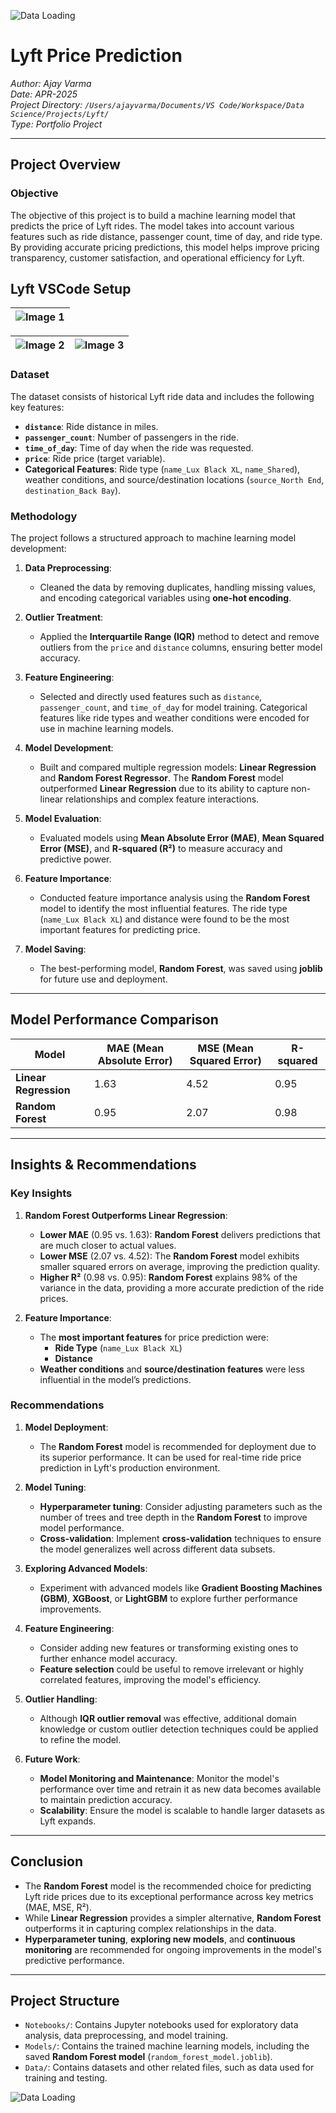 ![Data Loading](./Data/images/lift-top-banner.png)


# Lyft Price Prediction

*Author: Ajay Varma*  
*Date: APR-2025*  
*Project Directory: `/Users/ajayvarma/Documents/VS Code/Workspace/Data Science/Projects/Lyft/`*  
*Type: Portfolio Project*

---

## Project Overview

### Objective
The objective of this project is to build a machine learning model that predicts the price of Lyft rides. The model takes into account various features such as ride distance, passenger count, time of day, and ride type. By providing accurate pricing predictions, this model helps improve pricing transparency, customer satisfaction, and operational efficiency for Lyft.

## Lyft VSCode Setup

| ![Image 1](https://github.com/ajayvarmaco/Lyft/blob/main/Data/images/lyft-vscode-1.png) |
|------------------------------------------------------------------------------------------------|

| ![Image 2](https://github.com/ajayvarmaco/Lyft/blob/main/Data/images/lyft-vscode-2.png) | ![Image 3](https://github.com/ajayvarmaco/Lyft/blob/main/Data/images/lyft-vscode-3.png) |
|------------------------------------------------------------------------------------------------|------------------------------------------------------------------------------------------------|

### Dataset
The dataset consists of historical Lyft ride data and includes the following key features:

- **`distance`**: Ride distance in miles.
- **`passenger_count`**: Number of passengers in the ride.
- **`time_of_day`**: Time of day when the ride was requested.
- **`price`**: Ride price (target variable).
- **Categorical Features**: Ride type (`name_Lux Black XL`, `name_Shared`), weather conditions, and source/destination locations (`source_North End`, `destination_Back Bay`).

### Methodology
The project follows a structured approach to machine learning model development:

1. **Data Preprocessing**:
   - Cleaned the data by removing duplicates, handling missing values, and encoding categorical variables using **one-hot encoding**.
   
2. **Outlier Treatment**:
   - Applied the **Interquartile Range (IQR)** method to detect and remove outliers from the `price` and `distance` columns, ensuring better model accuracy.

3. **Feature Engineering**:
   - Selected and directly used features such as `distance`, `passenger_count`, and `time_of_day` for model training. Categorical features like ride types and weather conditions were encoded for use in machine learning models.

4. **Model Development**:
   - Built and compared multiple regression models: **Linear Regression** and **Random Forest Regressor**. The **Random Forest** model outperformed **Linear Regression** due to its ability to capture non-linear relationships and complex feature interactions.

5. **Model Evaluation**:
   - Evaluated models using **Mean Absolute Error (MAE)**, **Mean Squared Error (MSE)**, and **R-squared (R²)** to measure accuracy and predictive power.

6. **Feature Importance**:
   - Conducted feature importance analysis using the **Random Forest** model to identify the most influential features. The ride type (`name_Lux Black XL`) and distance were found to be the most important features for predicting price.

7. **Model Saving**:
   - The best-performing model, **Random Forest**, was saved using **joblib** for future use and deployment.

---

## Model Performance Comparison

| Model            | MAE (Mean Absolute Error) | MSE (Mean Squared Error) | R-squared |
|------------------|----------------------------|--------------------------|-----------|
| **Linear Regression** | 1.63                       | 4.52                     | 0.95      |
| **Random Forest**     | 0.95                       | 2.07                     | 0.98      |

---

## Insights & Recommendations

### Key Insights
1. **Random Forest Outperforms Linear Regression**:
   - **Lower MAE** (0.95 vs. 1.63): **Random Forest** delivers predictions that are much closer to actual values.
   - **Lower MSE** (2.07 vs. 4.52): The **Random Forest** model exhibits smaller squared errors on average, improving the prediction quality.
   - **Higher R²** (0.98 vs. 0.95): **Random Forest** explains 98% of the variance in the data, providing a more accurate prediction of the ride prices.

2. **Feature Importance**:
   - The **most important features** for price prediction were:
     - **Ride Type** (`name_Lux Black XL`)
     - **Distance**
   - **Weather conditions** and **source/destination features** were less influential in the model’s predictions.

### Recommendations
1. **Model Deployment**:
   - The **Random Forest** model is recommended for deployment due to its superior performance. It can be used for real-time ride price prediction in Lyft's production environment.

2. **Model Tuning**:
   - **Hyperparameter tuning**: Consider adjusting parameters such as the number of trees and tree depth in the **Random Forest** to improve model performance.
   - **Cross-validation**: Implement **cross-validation** techniques to ensure the model generalizes well across different data subsets.

3. **Exploring Advanced Models**:
   - Experiment with advanced models like **Gradient Boosting Machines (GBM)**, **XGBoost**, or **LightGBM** to explore further performance improvements.

4. **Feature Engineering**:
   - Consider adding new features or transforming existing ones to further enhance model accuracy.
   - **Feature selection** could be useful to remove irrelevant or highly correlated features, improving the model's efficiency.

5. **Outlier Handling**:
   - Although **IQR outlier removal** was effective, additional domain knowledge or custom outlier detection techniques could be applied to refine the model.

6. **Future Work**:
   - **Model Monitoring and Maintenance**: Monitor the model's performance over time and retrain it as new data becomes available to maintain prediction accuracy.
   - **Scalability**: Ensure the model is scalable to handle larger datasets as Lyft expands.

---

## Conclusion
- The **Random Forest** model is the recommended choice for predicting Lyft ride prices due to its exceptional performance across key metrics (MAE, MSE, R²).
- While **Linear Regression** provides a simpler alternative, **Random Forest** outperforms it in capturing complex relationships in the data.
- **Hyperparameter tuning**, **exploring new models**, and **continuous monitoring** are recommended for ongoing improvements in the model's predictive performance.

---

## Project Structure

- `Notebooks/`: Contains Jupyter notebooks used for exploratory data analysis, data preprocessing, and model training.
- `Models/`: Contains the trained machine learning models, including the saved **Random Forest model** (`random_forest_model.joblib`).
- `Data/`: Contains datasets and other related files, such as data used for training and testing.


![Data Loading](./Data/images/lift-bottom.png)
